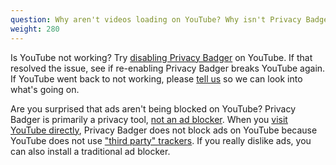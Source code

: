 ```yaml
---
question: Why aren't videos loading on YouTube? Why isn't Privacy Badger blocking ads on YouTube?
weight: 280
---
```


Is YouTube not working? Try [disabling Privacy Badger](#I-found-a-bug%21-What-do-I-do-now) on YouTube. If that resolved the issue, see if re-enabling Privacy Badger breaks YouTube again. If YouTube went back to not working, please [tell us](#I-found-a-bug%21-What-do-I-do-now) so we can look into what's going on.

Are you surprised that ads aren't being blocked on YouTube? Privacy Badger is primarily a privacy tool, [not an ad blocker](#Why-doesn%27t-Privacy-Badger-block-all-ads). When you [visit YouTube directly](#What-about-tracking-by-the-sites-I-actively-visit%2c-like-NYTimes.com-or-Facebook.com), Privacy Badger does not block ads on YouTube because YouTube does not use ["third party" trackers](#What-is-a-third-party-tracker). If you really dislike ads, you can also install a traditional ad blocker.
